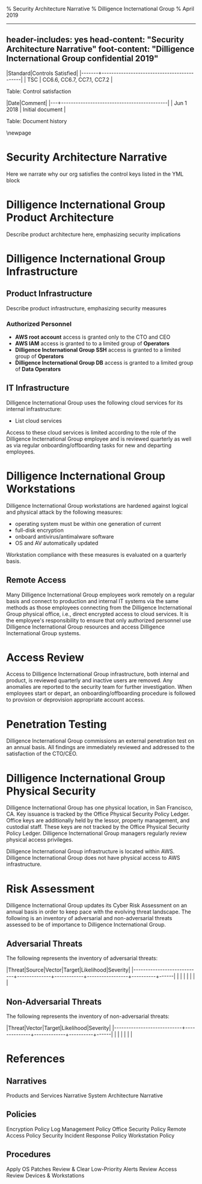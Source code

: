 % Security Architecture Narrative
% Dilligence Incternational Group
% April 2019

---
header-includes: yes
head-content: "Security Architecture Narrative"
foot-content: "Dilligence Incternational Group confidential 2019"
---

|Standard|Controls Satisfied|
|-------+--------------------------------------------|
| TSC | CC6.6, CC6.7, CC7.1, CC7.2 |

Table: Control satisfaction


|Date|Comment|
|---+--------------------------------------------|
| Jun 1 2018 | Initial document |

Table: Document history


\newpage


# Security Architecture Narrative

Here we narrate why our org satisfies the control keys listed in the YML block

# Dilligence Incternational Group Product Architecture

Describe product architecture here, emphasizing security implications

# Dilligence Incternational Group Infrastructure

## Product Infrastructure

Describe product infrastructure, emphasizing security measures

### Authorized Personnel

- **AWS root account** access is granted only to the CTO and CEO
- **AWS IAM** access is granted to to a limited group of **Operators**
- **Dilligence Incternational Group SSH** access is granted to a limited group of **Operators**
- **Dilligence Incternational Group DB** access is granted to a limited group of **Data Operators**

## IT Infrastructure

Dilligence Incternational Group uses the following cloud services for its internal infrastructure:

- List cloud services

Access to these cloud services is limited according to the role of the Dilligence Incternational Group employee and is reviewed quarterly as well as via regular onboarding/offboarding tasks for new and departing employees.

# Dilligence Incternational Group Workstations

Dilligence Incternational Group workstations are hardened against logical and physical attack by the following measures:

- operating system must be within one generation of current
- full-disk encryption
- onboard antivirus/antimalware software
- OS and AV automatically updated

Workstation compliance with these measures is evaluated on a quarterly basis.

## Remote Access

Many Dilligence Incternational Group employees work remotely on a regular basis and connect to production and internal IT systems via the same methods as those employees connecting from the Dilligence Incternational Group physical office, i.e., direct encrypted access to cloud services. It is the employee's responsibility to ensure that only authorized personnel use Dilligence Incternational Group resources and access Dilligence Incternational Group systems.

# Access Review

Access to Dilligence Incternational Group infrastructure, both internal and product, is reviewed quarterly and inactive users are removed. Any anomalies are reported to the security team for further investigation. When employees start or depart, an onboarding/offboarding procedure is followed to provision or deprovision appropriate account access.

# Penetration Testing

Dilligence Incternational Group commissions an external penetration test on an annual basis. All findings are immediately reviewed and addressed to the satisfaction of the CTO/CEO.

# Dilligence Incternational Group Physical Security

Dilligence Incternational Group has one physical location, in San Francisco, CA. Key issuance is tracked by the Office Physical Security Policy Ledger. Office keys are additionally held by the lessor, property management, and custodial staff. These keys are not tracked by the Office Physical Security Policy Ledger. Dilligence Incternational Group managers regularly review physical access privileges.

Dilligence Incternational Group infrastructure is located within AWS. Dilligence Incternational Group does not have physical access to AWS infrastructure.

# Risk Assessment

Dilligence Incternational Group updates its Cyber Risk Assessment on an annual basis in order to keep pace with the evolving threat landscape. The following is an inventory of adversarial and non-adversarial threats assessed to be of importance to Dilligence Incternational Group.

## Adversarial Threats

The following represents the inventory of adversarial threats:

|Threat|Source|Vector|Target|Likelihood|Severity|
|----------------------------+--------------+------------+-----------------+----------+------|
| | | | | | |

## Non-Adversarial Threats

The following represents the inventory of non-adversarial threats:

|Threat|Vector|Target|Likelihood|Severity|
|----------------------------+--------------+-------------+----------+------|
| | | | | |

# References

## Narratives

Products and Services Narrative
System Architecture Narrative

## Policies

Encryption Policy
Log Management Policy
Office Security Policy
Remote Access Policy
Security Incident Response Policy
Workstation Policy

## Procedures

Apply OS Patches
Review & Clear Low-Priority Alerts
Review Access
Review Devices & Workstations


